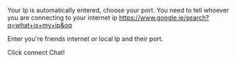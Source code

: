 Your Ip is automatically entered, choose your port.
You need to tell whoever you are connecting to your internet ip 
https://www.google.ie/search?q=what+is+my+ip&oq

Enter you're friends internet or local Ip and their port.

Click connect
Chat!